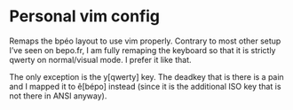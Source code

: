 # Personal vim config

Remaps the bpéo layout to use vim properly. Contrary to most other setup I’ve seen on bepo.fr, I am fully remaping the keyboard so that it is strictly qwerty on normal/visual mode. I prefer it like that.

The only exception is the y[qwerty] key. The deadkey that is there is a pain and I mapped it to ê[bépo] instead (since it is the additional ISO key that is not there in ANSI anyway).
